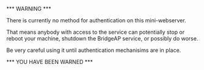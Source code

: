 *** WARNING ***

There is currently no method for authentication on this mini-webserver.

That means anybody with access to the service can potentially stop or reboot your machine,
shutdown the BridgeAP service, or possibly do worse.

Be very careful using it until authentication mechanisims are in place.

*** YOU HAVE BEEN WARNED ***
